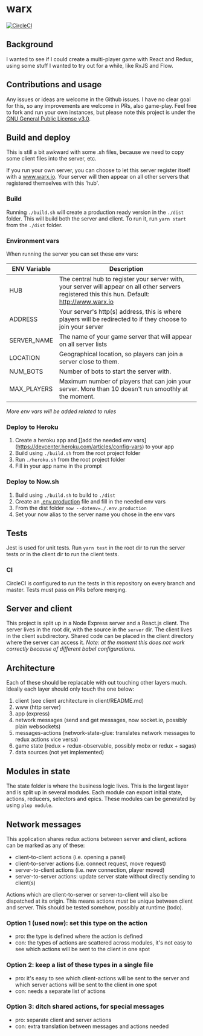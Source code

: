 # warx

[![CircleCI](https://circleci.com/gh/nextminds/warx.svg?style=svg&circle-token=c45171ab3d2003483aa8bf817be834375ecdae5e)](https://circleci.com/gh/nextminds/warx)

## Background

I wanted to see if I could create a multi-player game with React and
Redux, using some stuff I wanted to try out for a while, like RxJS and
Flow.

## Contributions and usage

Any issues or ideas are welcome in the Github issues. I have no clear
goal for this, so any improvements are welcome in PRs, also game-play.
Feel free to fork and run your own instances, but please note this
project is under the [GNU General Public License v3.0](LICENSE).

## Build and deploy

This is still a bit awkward with some .sh files, because we need to copy some 
client files into the server, etc.

If you run your own server, you can choose to let this server register itself
with a www.warx.io. Your server will then appear on all other servers that 
registered themselves with this 'hub'. 

### Build
Running `./build.sh` will create a production ready version in the `./dist` 
folder. This will build both the server and client. To run it, run `yarn start`
from the `./dist` folder.

### Environment vars
When running the server you can set these env vars:

| ENV Variable | Description |
| --- | --- |
| HUB | The central hub to register your server with, your server will appear on all other servers registered this this hun. Default: http://www.warx.io |
| ADDRESS | Your server's http(s) address, this is where players will be redirected to if they choose to join your server |
| SERVER_NAME | The name of your game server that will appear on all server lists |
| LOCATION | Geographical location, so players can join a server close to them. |
| NUM_BOTS | Number of bots to start the server with. |
| MAX_PLAYERS | Maximum number of players that can join your server. More than 10 doesn't run smoothly at the moment. |

*More env vars will be added related to rules*

### Deploy to Heroku
1. Create a heroku app and []add the needed env vars](https://devcenter.heroku.com/articles/config-vars) to your app
2. Build using `./build.sh` from the root project folder
2. Run `./heroku.sh` from the root project folder
3. Fill in your app name in the prompt

### Deploy to Now.sh
1. Build using `./build.sh` to build to `./dist`
2. Create an [.env.production](https://zeit.co/docs/features/env-and-secrets#--dotenv-option) file and fill in the needed env vars
3. From the dist folder `now --dotenv=./.env.production`
4. Set your now alias to the server name you chose in the env vars

## Tests
Jest is used for unit tests. Run `yarn test` in the root dir to run the
server tests or in the client dir to run the client tests.

### CI
CircleCI is configured to run the tests in this repository on every
branch and master. Tests must pass on PRs before merging.

## Server and client
This project is split up in a Node Express server and a React.js client.
The server lives in the root dir, with the source in the `server` dir.
The client lives in the client subdirectory. Shared code can be placed in
the client directory where the server can access it. *Note: at the moment
this does not work correctly because of different babel configurations.*

## Architecture

Each of these should be replacable with out touching other layers much. Ideally each layer should only touch the one below:

1. client (see client architecture in client/README.md)
2. www (http server)
3. app (express)
4. network messages (send and get messages, now socket.io, possibly plain websockets)
5. messages-actions (network-state-glue: translates network messages to redux actions vice versa)
6. game state (redux + redux-observable, possibly mobx or redux + sagas)
7. data sources (not yet implemented)

## Modules in state
The state folder is where the business logic lives. This is the largest layer and
is split up in several modules. Each module can export initial state, actions,
reducers, selectors and epics. These modules can be generated by using `plop module`.

## Network messages
This application shares redux actions between server and client, actions can be
marked as any of these:

- client-to-client actions (i.e. opening a panel)
- client-to-server actions (i.e. connect request, move request)
- server-to-client actions (i.e. new connection, player moved)
- server-to-server actions: update server state without directly sending to client(s)

Actions which are client-to-server or server-to-client will also be dispatched
at its origin. This means actions *must* be unique between client and server.
This should be tested somehow, possibly at runtime (todo).

### Option 1 (used now): set this type on the action
- pro: the type is defined where the action is defined
- con: the types of actions are scattered across modules, it's not easy to see
which actions will be sent to the client in one spot

### Option 2: keep a list of these types in a single file
- pro: it's easy to see which client-actions will be sent to the server and which
server actions will be sent to the client in one spot
- con: needs a separate list of actions

### Option 3: ditch shared actions, for special messages
- pro: separate client and server actions
- con: extra translation between messages and actions needed
